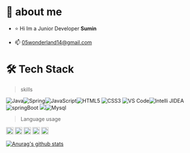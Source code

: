 # :rabbit: about me
* :star: Hi Im a Junior Developer **Sumin** 
- 📫 05wonderland14@gmail.com




# 🛠 Tech Stack

> skills

![Java](https://img.shields.io/badge/-Java-skyblue?style=flat-circle&logo=java)![Spring](https://img.shields.io/badge/-Spring-beige?style=flat-circle&logo=spring)![JavaScript](https://img.shields.io/badge/-JavaScript-violet?style=flat-circle&logo=javascript)![HTML5](https://img.shields.io/badge/-HTML5-orange?style=flat-circle&logo=html5) ![CSS3](https://img.shields.io/badge/-CSS3-yellow?style=flat-circle&logo=css3)
![VS Code](https://img.shields.io/badge/-VSCode-blue?style=flat-circle&logo=VSCode)![Intelli JIDEA](https://img.shields.io/badge/-IntelliJIDEA-red?style=flat-circle&logo=IntelliJIDEA)
![springBoot](https://img.shields.io/badge/-SpringBoot-pink?style=flat-circle&logo=java)
![](https://img.shields.io/badge/-GitHub-black?style=flat-circle&logo=GitHub)![Mysql](https://img.shields.io/badge/-Mysql-white?style=flat-circle&logo=mysql)



> Language usage

<code><img height="20" alt="java" src="https://img.shields.io/badge/-Java-skyblue?style=flat-circle&logo=java"></code>
<code><img height="20" alt="Spring" src="https://img.shields.io/badge/-Spring-beige?style=flat-circle&logo=spring"></code>
<code><img height="20" alt="CSS3" src="https://img.shields.io/badge/-CSS3-yellow?style=flat-circle&logo=css3"></code>
<code><img height="20" alt="JavaScript" src="https://img.shields.io/badge/-JavaScript-violet?style=flat-circle&logo=javascript"></code>
<code><img height="20" alt="HTML5" src="https://img.shields.io/badge/-HTML5-orange?style=flat-circle&logo=html5"></code>    

 <a href="https://github.com/anuraghazra/github-readme-stats"><img align="center" src="https://github-readme-stats.vercel.app/api?username=anuraghazra&show_icons=true&include_all_commits=true&theme=buefy&hide_border=true" alt="Anurag's github stats" /></a> 

